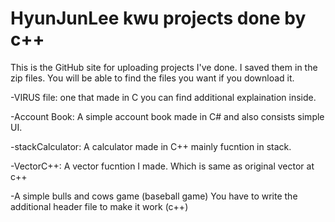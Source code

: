 # HyunJunLee kwu projects done by c++

This is the GitHub site for uploading projects I've done.
I saved them in the zip files. You will be able to find the files you want if you download it.

-VIRUS file: one that made in C you can find additional explaination inside.

-Account Book: A simple account book made in C# and also consists simple UI.

-stackCalculator: A calculator made in C++ mainly fucntion in stack.

-VectorC++: A vector fucntion I made. Which is same as original vector at c++

-A simple bulls and cows game (baseball game) You have to write the additional header file to make it work (c++)
